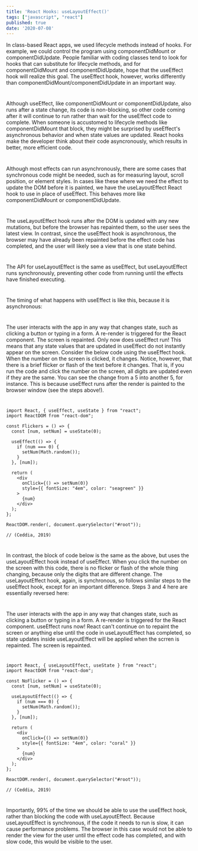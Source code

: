 ```yaml
---
title: 'React Hooks: useLayoutEffect()'
tags: ["javascript", "react"]
published: true
date: '2020-07-08'
---
```

In class-based React apps, we used lifecycle methods instead of hooks. For example, we could control the program using componentDidMount or componentDidUpdate. People familiar with coding classes tend to look for hooks that can substitute for lifecycle methods, and for componentDidMount and componentDidUpdate, hope that the useEffect hook will realize this goal. The useEffect hook, however, works differently than componentDidMount/componentDidUpdate in an important way.
#  
Although useEffect, like componentDidMount or componentDidUpdate, also runs after a state change, its code is non-blocking, so other code coming after it will continue to run rather than wait for the useEffect code to complete. When someone is accustomed to lifecycle methods like componentDidMount that block, they might be surprised by useEffect's asynchronous behavior and when state values are updated. React hooks make the developer think about their code asyncronously, which results in better, more efficient code.
#  
Although most effects can run asynchronously, there are some cases that synchronous code might be needed, such as for measuring layout, scroll position, or element styles. In cases like these where we need the effect to update the DOM before it is painted, we have the useLayoutEffect React hook to use in place of useEffect. This behaves more like componentDidMount or componentDidUpdate.
#  
The useLayoutEffect hook runs after the DOM is updated with any new mutations, but before the browser has repainted them, so the user sees the latest view. In contrast, since the useEffect hook is asynchronous, the browser may have already been repainted before the effect code has completed, and the user will likely see a view that is one state behind.
#  
The API for useLayoutEffect is the same as useEffect, but useLayoutEffect runs synchronously, preventing other code from running until the effects have finished executing.
#  
The timing of what happens with useEffect is like this, because it is asynchronous:
#  
The user interacts with the app in any way that changes state, such as clicking a button or typing in a form.
A re-render is triggered for the React component.
The screen is repainted.
Only now does useEffect run! This means that any state values that are updated in useEffect do not instantly appear on the screen.
Consider the below code using the useEffect hook. When the number on the screen is clicked, it changes. Notice, however, that there is a brief flicker or flash of the text before it changes. That is, if you run the code and click the number on the screen, all digits are updated even if they are the same. You can see the change from a 5 into another 5, for instance. This is because useEffect runs after the render is painted to the browser window (see the steps above!).
#  
```
import React, { useEffect, useState } from "react";
import ReactDOM from "react-dom";

const Flickers = () => {
  const [num, setNum] = useState(0);

  useEffect(() => {
    if (num === 0) {
      setNum(Math.random());
    }
  }, [num]);

  return (
    <div
      onClick={() => setNum(0)}
      style={{ fontSize: "4em", color: "seagreen" }}
    >
      {num}
    </div>
  );
};

ReactDOM.render(, document.querySelector("#root"));

// (Ceddia, 2019)
```
#  
#           
In contrast, the block of code below is the same as the above, but uses the useLayoutEffect hook instead of useEffect. When you click the number on the screen with this code, there is no flicker or flash of the whole thing changing, because only the digits that are different change. The useLayoutEffect hook, again, is synchronous, so follows similar steps to the useEffect hook, except for an important difference. Steps 3 and 4 here are essentially reversed here:
#  
The user interacts with the app in any way that changes state, such as clicking a button or typing in a form.
A re-render is triggered for the React component.
useEffect runs now! React can't continue on to repaint the screen or anything else until the code in useLayoutEffect has completed, so state updates inside useLayoutEffect will be applied when the scrren is repainted.
The screen is repainted.
#  
```
import React, { useLayoutEffect, useState } from "react";
import ReactDOM from "react-dom";

const NoFlicker = () => {
  const [num, setNum] = useState(0);

  useLayoutEffect(() => {
    if (num === 0) {
      setNum(Math.random());
    }
  }, [num]);

  return (
    <div
      onClick={() => setNum(0)}
      style={{ fontSize: "4em", color: "coral" }}
    >
      {num}
    </div>
  );
};

ReactDOM.render(, document.querySelector("#root"));

// (Ceddia, 2019)
```
#  
#               
Importantly, 99% of the time we should be able to use the useEffect hook, rather than blocking the code with useLayoutEffect. Because useLayoutEffect is synchronous, if the code it needs to run is slow, it can cause performance problems. The browser in this case would not be able to render the view for the user until the effect code has completed, and with slow code, this would be visible to the user.
